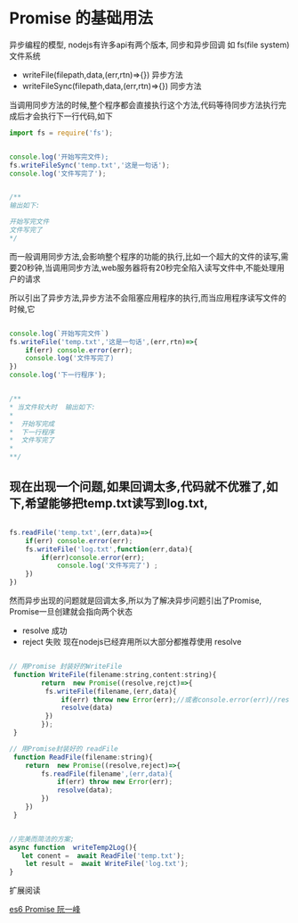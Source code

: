 # Promise 的基础用法

异步编程的模型,
nodejs有许多api有两个版本,
同步和异步回调
如 fs(file system)文件系统


* writeFile(filepath,data,(err,rtn)=>{})  异步方法
* writeFileSync(filepath,data,(err,rtn)=>{}) 同步方法


当调用同步方法的时候,整个程序都会直接执行这个方法,代码等待同步方法执行完成后才会执行下一行代码,如下

```javascript
import fs = require('fs');


console.log('开始写完文件);
fs.writeFileSync('temp.txt','这是一句话');
console.log('文件写完了');


/**
输出如下:

开始写完文件
文件写完了
*/

```
而一般调用同步方法,会影响整个程序的功能的执行,比如一个超大的文件的读写,需要20秒钟,当调用同步方法,web服务器将有20秒完全陷入读写文件中,不能处理用户的请求

所以引出了异步方法,异步方法不会阻塞应用程序的执行,而当应用程序读写文件的时候,它

```javascript

console.log(`开始写完文件`)
fs.writeFile('temp.txt','这是一句话',(err,rtn)=>{
    if(err) console.error(err);
    console.log('文件写完了)
})
console.log('下一行程序');


/**
* 当文件较大时  输出如下:
*
*  开始写完成
*  下一行程序
*  文件写完了
*
**/

```



 现在出现一个问题,如果回调太多,代码就不优雅了,如下,希望能够把temp.txt读写到log.txt,
----

```javascript

fs.readFile('temp.txt',(err,data)=>{
    if(err) console.error(err);
    fs.writeFile('log.txt',function(err,data){
        if(err)console.error(err);
            console.log('文件写完了') ;
    })
})
```

然而异步出现的问题就是回调太多,所以为了解决异步问题引出了Promise,
Promise一旦创建就会指向两个状态
* resolve 成功
* reject  失败  现在nodejs已经弃用所以大部分都推荐使用 resolve
```javascript

// 用Promise 封装好的WriteFile
 function WriteFile(filename:string,content:string){
        return  new Promise((resolve,rejct)=>{
         fs.writeFile(filename,(err,data){
             if(err) throw new Error(err);//或者console.error(err)//resolve(err)
             resolve(data)
         }) 
        });
 }

// 用Promise封装好的 readFile
 function ReadFile(filename:string){
    return  new Promise((resolve,reject)=>{
        fs.readFile(filename',(err,data){
            if(err) throw new Error(err);
            resolve(data);
        })
    })
 }


//完美而简洁的方案;
async function  writeTemp2Log(){
   let conent =  await ReadFile('temp.txt');
    let result =  await WriteFile('log.txt');
}
```


扩展阅读

[es6 Promise 阮一峰](http://es6.ruanyifeng.com/#docs/promise)
